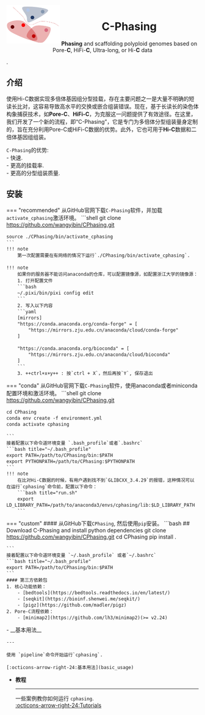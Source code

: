 <img src="logo/logo.png" alt="C-Phasing logo" width="140px" align="left" />
<h1 align="center"><b>C</b>-Phasing</h1>
<p align="center"> <b>Phasing</b> and scaffolding polyploid genomes based on Pore-<b>C</b>, HiFi-<b>C</b>, Ultra-long, or Hi-<b>C</b> data</p>.

## 介绍
使用Hi-C数据实现多倍体基因组分型挂载，存在主要问题之一是大量不明确的短读长比对，这容易导致高水平的交换或嵌合组装错误。现在，基于长读长的染色体构象捕获技术，如**Pore-C**、**HiFi-C**，为克服这一问题提供了有效途径。在这里，我们开发了一个新的流程，即“C-Phasing”，它是专门为多倍体分型组装量身定制的，旨在充分利用Pore-C或HiFi-C数据的优势。此外，它也可用于**Hi-C**数据和二倍体基因组组装。

`C-Phasing`的优势:   
    - 快速.   
    - 更高的挂载率.  
    - 更高的分型组装质量.

## 安装

=== "recommended" 
    从GitHub官网下载`C-Phasing`软件，并加载`activate_cphasing`激活环境。
    ```shell
    git clone https://github.com/wangyibin/CPhasing.git
    
    source ./CPhasing/bin/activate_cphasing
    ```
    !!! note
        第一次配置需要在有网络的情况下运行`./CPhasing/bin/activate_cphasing`.
    
    !!! note
        如果你的服务器不能访问anaconda的仓库，可以配置镜像源，如配置浙江大学的镜像源：  
        1. 打开配置文件
        ```bash
        ~/.pixi/bin/pixi config edit
        ```
        2. 写入以下内容
        ```yaml
        [mirrors]
        "https://conda.anaconda.org/conda-forge" = [
            "https://mirrors.zju.edu.cn/anaconda/cloud/conda-forge"
        ]

        "https://conda.anaconda.org/bioconda" = [
            "https://mirrors.zju.edu.cn/anaconda/cloud/bioconda"
        ]
        ```
        3. ++ctrl+x+y++ : 按`ctrl + X`，然后再按`Y`, 保存退出
        
        
        

=== "conda"
    从GitHub官网下载`C-Phasing`软件，使用anaconda或者miniconda配置环境和激活环境。
    ```shell
    git clone https://github.com/wangyibin/CPhasing.git

    cd CPhasing
    conda env create -f environment.yml
    conda activate cphasing

    ```
    接着配置以下命令道环境变量 `.bash_profile`或者`.bashrc`
    ```bash title="~/.bash_profile"
    export PATH=/path/to/CPhasing/bin:$PATH
    export PYTHONPATH=/path/to/CPhasing:$PYTHONPATH
    ```
    !!! note
        在比对Hi-C数据的时候，有用户遇到找不到`GLIBCXX_3.4.29`的报错，这种情况可以在运行`cphasing`命令前，配置以下命令：
        ```bash title="run.sh"
        export LD_LIBRARY_PATH=/path/to/anaconda3/envs/cphasing/lib:$LD_LIBRARY_PATH
        ```

=== "custom"
    #### 从GitHub下载`CPhasing`, 然后使用`pip`安装。
    ```bash
    ## Download C-Phasing and install python dependencies
    git clone https://github.com/wangyibin/CPhasing.git
    cd CPhasing
    pip install .

    ```
    接着配置以下命令道环境变量 `~/.bash_profile` 或者`~/.bashrc`
    ```bash title="~/.bash_profile" 
    export PATH=/path/to/CPhasing/bin:$PATH
    ```
    #### 第三方依赖包
    1. 核心功能依赖：  
        - [bedtools](https://bedtools.readthedocs.io/en/latest/)  
        - [seqkit](https://bioinf.shenwei.me/seqkit/)  
        - [pigz](https://github.com/madler/pigz)  
    2. Pore-C流程依赖：   
        - [minimap2](https://github.com/lh3/minimap2)(>= v2.24)  
    


<div class="grid cards" markdown>
-  __基本用法__

    ---

    使用 `pipeline`命令开始运行`cphasing`.  

    [:octicons-arrow-right-24:基本用法](basic_usage)

- __教程__
    
    ---

    一些案例教你如何运行 `cphasing`.  
    [:octicons-arrow-right-24:Tutorials](tutorials/porec/porec_decaploid.zh.md)

</div>